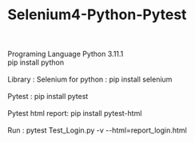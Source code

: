 # Selenium4-Python-Pytest
<br><br>
Programing Language Python 3.11.1 <br>
pip install python
<br><br>
Library : 
Selenium for python :
pip install selenium
<br><br>
Pytest :
pip install pytest
<br><br>
Pytest html report: 
pip install pytest-html
<br><br>
Run : pytest Test_Login.py -v --html=report_login.html
